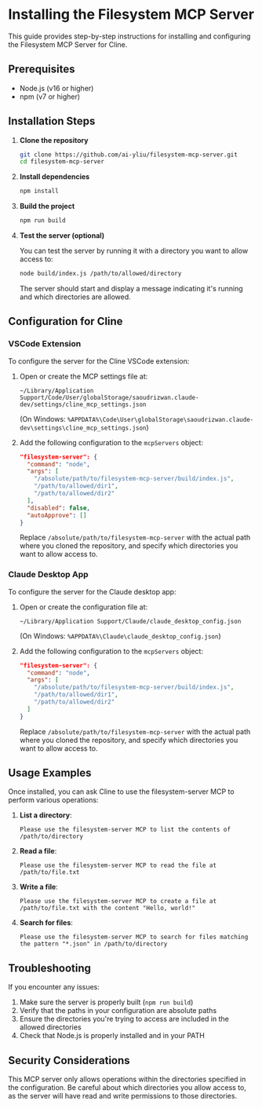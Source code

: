 # Installing the Filesystem MCP Server

This guide provides step-by-step instructions for installing and configuring the Filesystem MCP Server for Cline.

## Prerequisites

- Node.js (v16 or higher)
- npm (v7 or higher)

## Installation Steps

1. **Clone the repository**

   ```bash
   git clone https://github.com/ai-yliu/filesystem-mcp-server.git
   cd filesystem-mcp-server
   ```

2. **Install dependencies**

   ```bash
   npm install
   ```

3. **Build the project**

   ```bash
   npm run build
   ```

4. **Test the server (optional)**

   You can test the server by running it with a directory you want to allow access to:

   ```bash
   node build/index.js /path/to/allowed/directory
   ```

   The server should start and display a message indicating it's running and which directories are allowed.

## Configuration for Cline

### VSCode Extension

To configure the server for the Cline VSCode extension:

1. Open or create the MCP settings file at:
   ```
   ~/Library/Application Support/Code/User/globalStorage/saoudrizwan.claude-dev/settings/cline_mcp_settings.json
   ```
   (On Windows: `%APPDATA%\Code\User\globalStorage\saoudrizwan.claude-dev\settings\cline_mcp_settings.json`)

2. Add the following configuration to the `mcpServers` object:

   ```json
   "filesystem-server": {
     "command": "node",
     "args": [
       "/absolute/path/to/filesystem-mcp-server/build/index.js",
       "/path/to/allowed/dir1",
       "/path/to/allowed/dir2"
     ],
     "disabled": false,
     "autoApprove": []
   }
   ```

   Replace `/absolute/path/to/filesystem-mcp-server` with the actual path where you cloned the repository, and specify which directories you want to allow access to.

### Claude Desktop App

To configure the server for the Claude desktop app:

1. Open or create the configuration file at:
   ```
   ~/Library/Application Support/Claude/claude_desktop_config.json
   ```
   (On Windows: `%APPDATA%\Claude\claude_desktop_config.json`)

2. Add the following configuration to the `mcpServers` object:

   ```json
   "filesystem-server": {
     "command": "node",
     "args": [
       "/absolute/path/to/filesystem-mcp-server/build/index.js",
       "/path/to/allowed/dir1",
       "/path/to/allowed/dir2"
     ]
   }
   ```

   Replace `/absolute/path/to/filesystem-mcp-server` with the actual path where you cloned the repository, and specify which directories you want to allow access to.

## Usage Examples

Once installed, you can ask Cline to use the filesystem-server MCP to perform various operations:

1. **List a directory**:
   ```
   Please use the filesystem-server MCP to list the contents of /path/to/directory
   ```

2. **Read a file**:
   ```
   Please use the filesystem-server MCP to read the file at /path/to/file.txt
   ```

3. **Write a file**:
   ```
   Please use the filesystem-server MCP to create a file at /path/to/file.txt with the content "Hello, world!"
   ```

4. **Search for files**:
   ```
   Please use the filesystem-server MCP to search for files matching the pattern "*.json" in /path/to/directory
   ```

## Troubleshooting

If you encounter any issues:

1. Make sure the server is properly built (`npm run build`)
2. Verify that the paths in your configuration are absolute paths
3. Ensure the directories you're trying to access are included in the allowed directories
4. Check that Node.js is properly installed and in your PATH

## Security Considerations

This MCP server only allows operations within the directories specified in the configuration. Be careful about which directories you allow access to, as the server will have read and write permissions to those directories.
